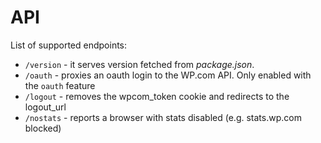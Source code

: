 API
=====

List of supported endpoints:

* `/version` - it serves version fetched from *package.json*.
* `/oauth` - proxies an oauth login to the WP.com API. Only enabled with the `oauth` feature
* `/logout` - removes the wpcom_token cookie and redirects to the logout_url
* `/nostats` - reports a browser with stats disabled (e.g. stats.wp.com blocked)